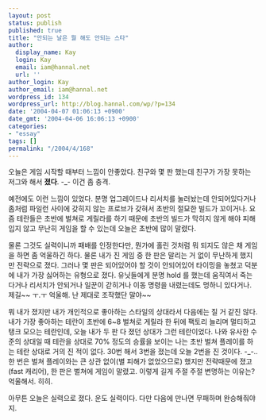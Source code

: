 ```yaml
---
layout: post
status: publish
published: true
title: "안되는 날은 뭘 해도 안되는 스타"
author:
  display_name: Kay
  login: Kay
  email: iam@hannal.net
  url: ''
author_login: Kay
author_email: iam@hannal.net
wordpress_id: 134
wordpress_url: http://blog.hannal.com/wp/?p=134
date: '2004-04-07 01:06:13 +0900'
date_gmt: '2004-04-06 16:06:13 +0900'
categories:
- "essay"
tags: []
permalink: "/2004/4/168"
---
```

<p>오늘은 게임 시작할 때부터 느낌이 안좋았다. 친구와 몇 판 했는데 친구가 가장 못하는 저그와 해서 <b>졌다</b>. -_- 이건 좀 충격.</p>
<p>예전에도 이런 느낌이 있었다. 분명 업그레이드나 리서치를 눌러놨는데 안되어있다거나 좀처럼 파일런 사이에 갖히지 않는 프로브가 갖혀서 초반의 절묘한 빌드가 꼬이거나. 요즘 테란들은 초반에 벌쳐로 게릴라를 하기 때문에 초반의 빌드가 막히지 않게 해야 피해 입지 않고 무난히 게임을 할 수 있는데 오늘은 초반에 많이 말렸다.</p>
<p>물론 그것도 실력이니까 패배를 인정한다만, 뭔가에 홀린 것처럼 뭐 되지도 않은 채 게임을 하면 좀 억울하긴 하다. 물론 내가 진 게임 중 한 판은 말리는 거 없이 무난하게 했지만 전략으로 졌다. 그러나 몇 판은 되어있어야 할 것이 안되어있어 타이밍을 놓쳤고 덕분에 내가 가장 싫어하는 유형으로 졌다. 유닛들에게 분명 hold 를 했는데 움직여서 죽는다거나 리서치가 안되거나 일꾼이 갇히거나 이동 명령을 내렸는데도 멍하니 있다거나. 제길~~ ㅜ.ㅜ 억울해. 난 제대로 조작했단 말야~~</p>
<p>뭐 내가 졌지만 내가 개인적으로 좋아하는 스타일의 상대라서 다음에는 질 거 같진 않다. 내가 가장 좋아하는 테란이 초반에 6~8 벌쳐로 게릴라 한 뒤에 팩토리 늘리며 멀티하고 탱크 모으는 테란인데, 오늘 내가 두 판 다 졌던 상대가 그런 테란이었다. 나와 유사한 수준의 상대일 때 테란을 상대로 70% 정도의 승률을 보이는 나는 초반 벌쳐 플레이를 하는 테란 상대로 거의 진 적이 없다. 30번 해서 3번을 졌는데 오늘 2번을 진 것이다. -_-.. 한 번은 벌쳐 플레이와는 큰 상관 없이(별 피해가 없었으므로) 했지만 전략때문에 졌고(fast 캐리어), 한 판은 벌쳐에 게임이 말렸고. 이렇게 길게 주절 주절 변명하는 이유는? 억울해서. 히히.</p>
<p>아무튼 오늘은 실력으로 졌다. 운도 실력이다. 다만 다음에 만나면 무패하며 완승해줘야지.</p>
